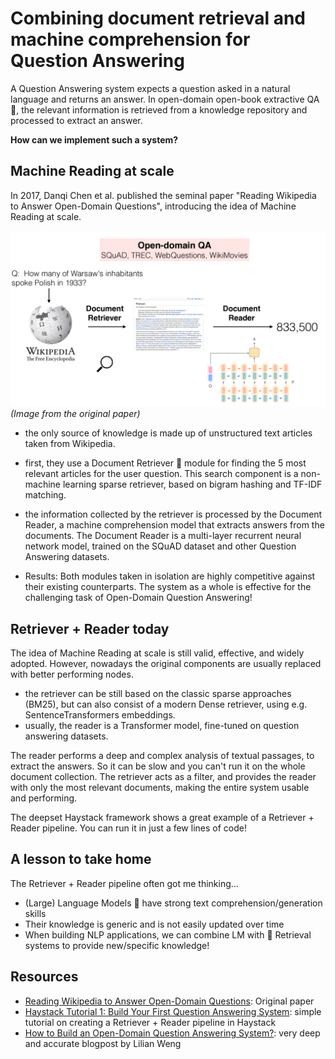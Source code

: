 # Combining document retrieval and machine comprehension for Question Answering

A Question Answering system expects a question asked in a natural language and returns an answer.
In open-domain open-book extractive QA 📖, the relevant information is retrieved from a knowledge repository and processed to extract an answer.

**How can we implement such a system?**

## Machine Reading at scale
In 2017, Danqi Chen et al. published the seminal paper "Reading Wikipedia to Answer Open-Domain Questions", introducing the idea of Machine Reading at scale.

![Machine Reading at scale](../images/machine-reading-at-scale.png)
*(Image from the original paper)*

- the only source of knowledge is made up of unstructured text articles taken from Wikipedia.
- first, they use a Document Retriever 🔎 module for finding the 5 most relevant articles for the user question.
This search component is a non-machine learning sparse retriever, based on bigram hashing and TF-IDF matching.
- the information collected by the retriever is processed by the Document Reader, a machine comprehension model that extracts answers from the documents.
The Document Reader is a multi-layer recurrent neural network model, trained on the SQuAD dataset and other Question Answering datasets.

- Results: Both modules taken in isolation are highly competitive against their existing counterparts.
The system as a whole is effective for the challenging task of Open-Domain Question Answering!

## Retriever + Reader today

The idea of Machine Reading at scale is still valid, effective, and widely adopted.
However, nowadays the original components are usually replaced with better performing nodes.

- the retriever can be still based on the classic sparse approaches (BM25), but can also consist of a modern Dense retriever, using e.g. SentenceTransformers embeddings.
- usually, the reader is a Transformer model, fine-tuned on question answering datasets.

The reader performs a deep and complex analysis of textual passages, to extract the answers.
So it can be slow and you can't run it on the whole document collection.
The retriever acts as a filter, and provides the reader with only the most relevant documents, making the entire system usable and performing.

The deepset Haystack framework shows a great example of a Retriever + Reader pipeline.
You can run it in just a few lines of code!

## A lesson to take home
The Retriever + Reader pipeline often got me thinking…
- (Large) Language Models 🧠 have strong text comprehension/generation skills 
- Their knowledge is generic and is not easily updated over time
- When building NLP applications, we can combine LM with 🔎 Retrieval systems to provide new/specific knowledge!


## Resources
- [Reading Wikipedia to Answer Open-Domain Questions](https://arxiv.org/abs/1704.00051): Original paper
- [Haystack Tutorial 1: Build Your First Question Answering System](https://haystack.deepset.ai/tutorials/01_basic_qa_pipeline): simple tutorial on creating a Retriever + Reader pipeline in Haystack
- [How to Build an Open-Domain Question Answering System?](https://lilianweng.github.io/posts/2020-10-29-odqa/): very deep and accurate blogpost by Lilian Weng
